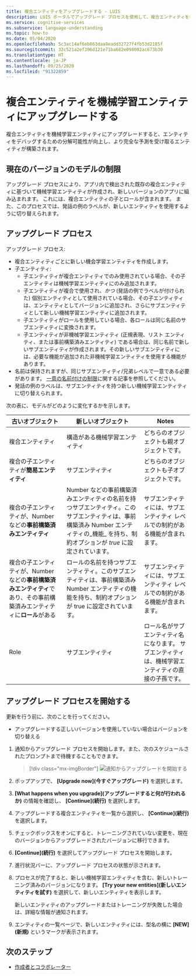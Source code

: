 ```yaml
---
title: 複合エンティティをアップグレードする - LUIS
description: LUIS ポータルでアップグレード プロセスを使用して、複合エンティティを機械学習エンティティにアップグレードします。
ms.service: cognitive-services
ms.subservice: language-understanding
ms.topic: how-to
ms.date: 05/04/2020
ms.openlocfilehash: 5c3ac14af6eb863daa9eadd32727f4fb53d2185f
ms.sourcegitcommit: 32c521a2ef396d121e71ba682e098092ac673b30
ms.translationtype: HT
ms.contentlocale: ja-JP
ms.lasthandoff: 09/25/2020
ms.locfileid: "91322859"
---
```

# <a name="upgrade-composite-entity-to-machine-learning-entity"></a>複合エンティティを機械学習エンティティにアップグレードする

複合エンティティを機械学習エンティティにアップグレードすると、エンティティをデバッグするための分解可能性が向上し、より完全な予測を受け取るエンティティが構築されます。

## <a name="current-version-model-restrictions"></a>現在のバージョンのモデルの制限

アップグレード プロセスにより、アプリ内で検出された既存の複合エンティティに基づいて機械学習エンティティが作成され、新しいバージョンのアプリに組み込まれます。 これには、複合エンティティの子とロールが含まれます。 また、このプロセスでは、発話の例のラベルが、新しいエンティティを使用するように切り替えられます。

## <a name="upgrade-process"></a>アップグレード プロセス

アップグレード プロセス:
* 複合エンティティごとに新しい機会学習エンティティを作成します。
* 子エンティティ:
    * 子エンティティが複合エンティティでのみ使用されている場合、その子エンティティは機械学習エンティティにのみ追加されます。
    * 子エンティティが複合で使用され、_かつ_ (発話の例でラベルが付けられた) 個別エンティティとして使用されている場合、その子エンティティは、エンティティとしてバージョンに追加され、さらにサブエンティティとして新しい機械学習エンティティに追加されます。
    * 子エンティティがロールを使用している場合、各ロールは同じ名前のサブエンティティに変換されます。
    * 子エンティティが非機械学習エンティティ (正規表現、リスト エンティティ、または事前構築済みエンティティ) である場合は、同じ名前で新しいサブエンティティが作成されます。その新しいサブエンティティには、必要な機能が追加された非機械学習エンティティを使用する機能があります。
* 名前は保持されますが、同じサブエンティティ/兄弟レベルで一意である必要があります。 [一意の名前付けの制限](luis-boundaries.md#name-uniqueness)に関する記事を参照してください。
* 発話の例のラベルは、サブエンティティを持つ新しい機械学習エンティティに切り替えられます。

次の表に、モデルがどのように変化するかを示します。

|古いオブジェクト|新しいオブジェクト|Notes|
|--|--|--|
|複合エンティティ|構造がある機械学習エンティティ|どちらのオブジェクトも親オブジェクトです。|
|複合の子エンティティが**簡易エンティティ**|サブエンティティ|どちらのオブジェクトも子オブジェクトです。|
|複合の子エンティティが、Number などの**事前構築済みエンティティ**|Number などの事前構築済みエンティティの名前を持つサブエンティティ。このサブエンティティは、事前構築済み Number エンティティの_機能_ を持ち、制約オプションが _true_ に設定されています。|サブエンティティには、サブエンティティ レベルでの制約がある機能が含まれます。|
|複合の子エンティティが、Number などの**事前構築済みエンティティ**であり、その事前構築済みエンティティに**ロール**がある|ロールの名前を持つサブエンティティ。このサブエンティティは、事前構築済み Number エンティティの機能を持ち、制約オプションが true に設定されています。|サブエンティティには、サブエンティティ レベルでの制約がある機能が含まれます。|
|Role|サブエンティティ|ロール名がサブエンティティ名になります。 サブエンティティは、機械学習エンティティの直接の子孫です。|

## <a name="begin-upgrade-process"></a>アップグレード プロセスを開始する

更新を行う前に、次のことを行ってください。

* アップグレードする正しいバージョンを使用していない場合はバージョンを切り替える


1. 通知からアップグレード プロセスを開始します。また、次のスケジュールされたプロンプトまで待機することもできます。

    > [!div class="mx-imgBorder"]
    > ![通知からアップグレードを開始する](./media/update-composite-entity/notification-begin-update.png)

1. ポップアップで、 **[Upgrade now]\(今すぐアップグレード\)** を選択します。

1. **[What happens when you upgrade]\(アップグレードすると何が行われるか\)** の情報を確認し、 **[Continue]\(続行\)** を選択します。

1. アップグレードする複合エンティティを一覧から選択し、 **[Continue]\(続行\)** を選択します。

1. チェックボックスをオンにすると、トレーニングされていない変更を、現在のバージョンからアップグレードされたバージョンに移行できます。

1. **[Continue]\(続行\)** を選択してアップグレード プロセスを開始します。

1. 進行状況バーに、アップグレード プロセスの状態が示されます。

1. プロセスが完了すると、新しい機械学習エンティティを含む、新しいトレーニング済みのバージョンになります。 **[Try your new entities]\(新しいエンティティを試す\)** を選択して、新しいエンティティを表示します。

    新しいエンティティのアップグレードまたはトレーニングが失敗した場合は、詳細な情報が通知されます。

1. エンティティの一覧ページで、新しいエンティティには、型名の横に **[NEW]\(新規\)** というマークが表示されます。

## <a name="next-steps"></a>次のステップ

* [作成者とコラボレーター](luis-how-to-collaborate.md)